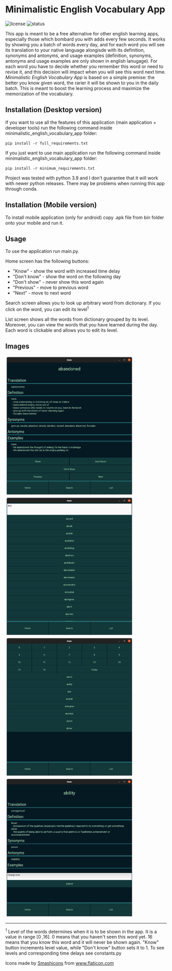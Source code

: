 # Minimalistic English Vocabulary App
![license](https://img.shields.io/github/license/leszkolukasz/minimalistic_english_vocabulary_app.svg)
![status](https://img.shields.io/badge/status-finished-green)

This app is meant to be a free alternative for other english learning apps, especially those which bombard you with adds every few seconds. It works by showing you a batch of words every day, and for each word you will see its translation to your native language alongisde with its definition, synonyms and antonyms, and usage examples (definition, synonyms, antonyms and usage examples are only shown in english lanugage). For each word you have to decide whether you remember this word or need to revise it, and this decision will impact when you will see this word next time. *Minimalistic English Vocabulary App* is based on a simple premise: the better you know given word, the rarier it will be shown to you in the daily batch. This is meant to boost the learning process and maximize the memorization of the vocabulary.

## Installation (Desktop version)

If you want to use all the features of this application (main application + developer tools) run the following command inside minimalistic_english_vocabulary_app folder:
```
pip install -r full_requirements.txt
```

If you just want to use main application run the following command inside minimalistic_english_vocabulary_app folder:
```
pip install -r minimum_requirements.txt
```

Project was tested with python 3.9 and I don't guarantee that it will work with newer python releases. There may be problems when running this app through conda.

## Installation (Mobile version)

To install mobile application (only for android) copy .apk file from bin folder onto your mobile and run it.

## Usage

To use the application run main.py.

Home screen has the following buttons:
- "Know" - show the word with increased time delay
- "Don't know" - show the word on the following day
- "Don't show" - never show this word again
- "Previous" - move to previous word
- "Next" - move to next word

Search screen allows you to look up arbitrary word from dictionary. If you click on the word, you can edit its level<sup>1</sup>

List screen shows all the words from dictionary grouped by its level. Moreover, you can view the words that you have learned during the day. Each word is clickable and allows you to edit its level.

## Images

<p float="left">
  <img src="images/main.png" width="400" />
  <img src="images/search.png" width="400" /> 
  <img src="images/list.png" width="400" />
  <img src="images/edit.png" width="400" /> 
</p>

-------------------------------------------
<sup>1</sup> Level of the words determines when it is to be shown in the app. It is a value in range [0 ,16]. 0 means that you haven't seen this word yet. 16 means that you know this word and it will never be shown again. "Know" button increments level value, while "Don't know" button sets it to 1. To see levels and corresponding time delays see constants.py

<div>Icons made by <a href="https://www.flaticon.com/authors/smashicons" title="Smashicons">Smashicons</a> from <a href="https://www.flaticon.com/" title="Flaticon">www.flaticon.com</a></div>
